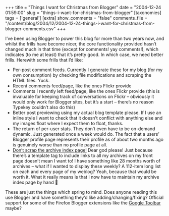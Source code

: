 +++
title = "Things I want for Christmas from Blogger"
date = "2004-12-24 01:59:00"
slug = "things-i-want-for-christmas-from-blogger"
[taxonomies]
tags = ['general']
[extra]
show_comments = "false"
comments_file = "/content/blog/2004/12/2004-12-24-things-i-want-for-christmas-from-blogger-comments.csv"
+++

I’ve been using Blogger to power this blog for more than two years now, and whilst the frills have become nicer, the core functionality provided hasn’t changed much in that time (except for comments! yay comments!), which indicates (to me at least) that it’s pretty good. In which case, we need better frills. Herewith some frills that I’d like:

- Per-post comment feeds. Currently I generate these for my blog (for my own consumption) by checking file modifications and scraping the HTML files. Yuck.
- Recent comments feed/page, like the ones Flickr provide
- Comments I recently left feed/page, like the ones Flickr provide (this is invaluable for keeping track of conversations on Flickr – obviously it would only work for Blogger sites, but it’s a start – there’s no reason Typekey couldn’t also do this)
- Better post previewing using my actual blog template please. If I use an inline style I want to check that it doesn’t conflict with anything else and my images float where I expect them to float, thanks.
- The return of per-user stats. They don’t even have to be on-demand dynamic. Just generated once a week would do. The fact that a users’ Blogger profile page represents their profile as of about two months ago is genuinely worse than no profile page at all.
- [Don’t scrap the archive index page!](http://help.blogger.com/bin/answer.py?answer=96&topic=21 "'we do not plan to continue supporting this feature in the future.'") Dear god please! Just because there’s a template tag to include links to all my archives on my front page doesn’t mean I want to! I have something like 28 months worth of archives – what if I wanted to display these weekly? A 112-item long list on each and every page of my weblog? Yeah, because that would be worth it. What it really means is that I now have to maintain my archive index page by hand 🙁

These are just the things which spring to mind. Does anyone reading this use Blogger and have something they’d like adding/changing/fixing? Official support for some of the Firefox Blogger extensions like the [Google Toolbar](http://www.firefoxtoolbar.com/blogger) maybe?
